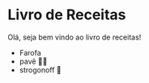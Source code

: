 # Livro de Receitas

Olá, seja bem vindo ao livro de receitas!

 - Farofa
 - pavê :cook:
 - strogonoff :chicken:
